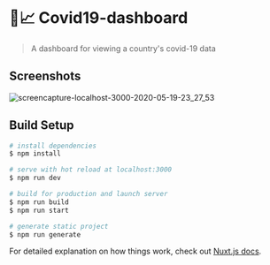 # 🦠📈 Covid19-dashboard

> A dashboard for viewing a country&#39;s covid-19 data

## Screenshots

![screencapture-localhost-3000-2020-05-19-23_27_53](https://user-images.githubusercontent.com/25546711/82346071-9bb63380-9a28-11ea-9586-acafce9bbadb.png)

## Build Setup

```bash
# install dependencies
$ npm install

# serve with hot reload at localhost:3000
$ npm run dev

# build for production and launch server
$ npm run build
$ npm run start

# generate static project
$ npm run generate
```

For detailed explanation on how things work, check out [Nuxt.js docs](https://nuxtjs.org).
